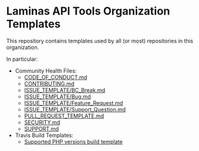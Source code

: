 # Laminas API Tools Organization Templates

This repository contains templates used by all (or most) repositories in this
organization.

In particular:

- Community Health Files:
  - [CODE_OF_CONDUCT.md](CODE_OF_CONDUCT.md)
  - [CONTRIBUTING.md](CONTRIBUTING.md)
  - [ISSUE_TEMPLATE/BC_Break.md](ISSUE_TEMPLATE/BC_Break.md)
  - [ISSUE_TEMPLATE/Bug.md](ISSUE_TEMPLATE/Bug.md)
  - [ISSUE_TEMPLATE/Feature_Request.md](ISSUE_TEMPLATE/Feature_Request.md)
  - [ISSUE_TEMPLATE/Support_Question.md](ISSUE_TEMPLATE/Support_Question.md)
  - [PULL_REQUEST_TEMPLATE.md](PULL_REQUEST_TEMPLATE.md)
  - [SECURITY.md](SECURITY.md)
  - [SUPPORT.md](SUPPORT.md)
- Travis Build Templates:
  - [Supported PHP versions build template](travis/supported.yml)
